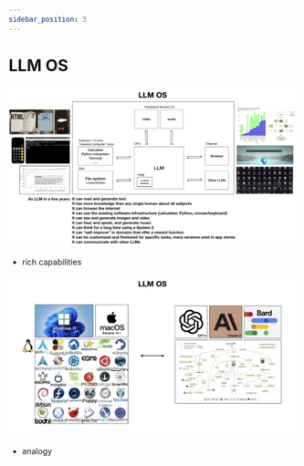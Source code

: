 ```yaml
---
sidebar_position: 3
---
```


# LLM OS

![](./img/os.1.png)
* rich capabilities

![](./img/os.2.png)
* analogy
